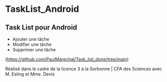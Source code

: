 # TaskList_Android 

## Task List pour Android 

- Ajouter une tâche
- Modifier une tâche 
- Supprimer une tâche 


(https://github.com/PaulMarechal/Task_list_done/tree/main) 

Réalisé dans le cadre de la licence 3 à la Sorbonne | CFA des Sciences avec M. Esling et Mme. Devis
